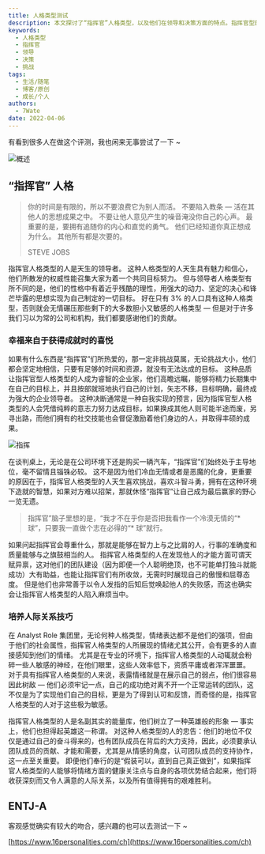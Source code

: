 ```yaml
---
title: 人格类型测试
description: 本文探讨了“指挥官”人格类型，以及他们在领导和决策方面的特点。指挥官型的人天生具备领导才能，追求挑战，坚定决心，追求目标。
keywords:
  - 人格类型
  - 指挥官
  - 领导
  - 决策
  - 挑战
tags:
  - 生活/随笔
  - 博客/原创
  - 成长/个人
authors:
  - 7Wate
date: 2022-04-06
---
```


有看到很多人在做这个评测，我也闲来无事尝试了一下 ~

![概述](https://static.7wate.com/img/2022/04/06/8fc8ef21a439f.png)

## “指挥官” 人格

> 你的时间是有限的，所以不要浪费它为别人而活。 不要陷入教条 — 活在其他人的思想成果之中。 不要让他人意见产生的噪音淹没你自己的心声。 最重要的是，要拥有追随你的内心和直觉的勇气。 他们已经知道你真正想成为什么。 其他所有都是次要的。
> 
> STEVE JOBS

指挥官人格类型的人是天生的领导者。 这种人格类型的人天生具有魅力和信心，他们所散发的权威性能召集大家为着一个共同目标努力。 但与领导者人格类型有所不同的是，他们的性格中有着近乎残酷的理性，用强大的动力、坚定的决心和锋芒毕露的思想实现为自己制定的一切目标。 好在只有 3% 的人口具有这种人格类型，否则就会无情碾压那些剩下的大多数胆小又敏感的人格类型 — 但是对于许多我们习以为常的公司和机构，我们都要感谢他们的贡献。

### 幸福来自于获得成就时的喜悦

如果有什么东西是“指挥官”们所热爱的，那一定非挑战莫属，无论挑战大小，他们都会坚定地相信，只要有足够的时间和资源，就没有无法达成的目标。 这种品质让指挥官型人格类型的人成为睿智的企业家，他们高瞻远瞩，能够将精力长期集中在自己的目标上，并且按部就班地执行自己的计划，矢志不移，目标明确，最终成为强大的企业领导者。 这种决断通常是一种自我实现的预言，因为指挥官型人格类型的人会凭借纯粹的意志力努力达成目标，如果换成其他人则可能半途而废，另寻出路，而他们拥有的社交技能也会督促激励着他们身边的人，并取得丰硕的成果。

![指挥](https://static.7wate.com/img/2022/04/06/aff90ddf1ace4.png)

在谈判桌上，无论是在公司环境下还是购买一辆汽车，“指挥官”们始终处于主导地位，毫不留情且锱铢必较。 这不是因为他们冷血无情或者是恶魔的化身，更重要的原因在于，指挥官人格类型的人天生喜欢挑战，喜欢斗智斗勇，拥有在这种环境下造就的智慧，如果对方难以招架，那就休怪“指挥官”让自己成为最后赢家的野心一览无遗。

> 指挥官”脑子里想的是，“我才不在乎你是否把我看作一个冷漠无情的“* 球”，只要我一直做个志在必得的“* 球”就行。

如果问起指挥官会尊重什么，那就是能够在智力上与之比肩的人，行事的准确度和质量能够与之旗鼓相当的人。 指挥官人格类型的人在发现他人的才能方面可谓天赋异禀，这对他们的团队建设（因为即便一个人聪明绝顶，也不可能单打独斗就能成功）大有助益，也能让指挥官们有所收敛，无需时时展现自己的傲慢和屈尊态度。 但是他们也非常善于以令人发指的后知后觉唤起他人的失败感，而这也确实会让指挥官人格类型的人陷入麻烦当中。

### 培养人际关系技巧

在 Analyst Role 集团里，无论何种人格类型，情绪表达都不是他们的强项，但由于他们的社会属性，指挥官人格类型的人所展现的情绪尤其公开，会有更多的人直接感知到他们的情绪。 尤其是在专业的环境下，指挥官人格类型的人动辄就会粉碎一些人敏感的神经，在他们眼里，这些人效率低下，资质平庸或者浑浑噩噩。 对于具有指挥官人格类型的人来说，表露情绪就是在展示自己的弱点，他们很容易因此树敌 — 他们必须牢记一点，自己的成功绝对离不开一个正常运转的团队，这不仅是为了实现他们自己的目标，更是为了得到认可和反馈，而奇怪的是，指挥官人格类型的人对于这些极为敏感。

指挥官人格类型的人是名副其实的能量库，他们树立了一种英雄般的形象 — 事实上，他们也担得起英雄这一称谓。 对这种人格类型的人的忠告：他们的地位不仅仅是通过自己的奋斗得来的，也有团队成员在背后的大力支持，因此，必须要承认团队成员的贡献、才能和需要，尤其是从情感的角度，认可团队成员的支持协作，这一点至关重要。 即便他们奉行的是“假装可以，直到自己真正做到”，如果指挥官人格类型的人能够将情绪方面的健康关注点与自身的各项优势结合起来，他们将收获深刻而又令人满意的人际关系，以及所有值得拥有的艰难胜利。

## ENTJ-A

客观感觉确实有较大的吻合，感兴趣的也可以去测试一下 ~

[https://www.16personalities.com/ch](https://www.16personalities.com/ch)
